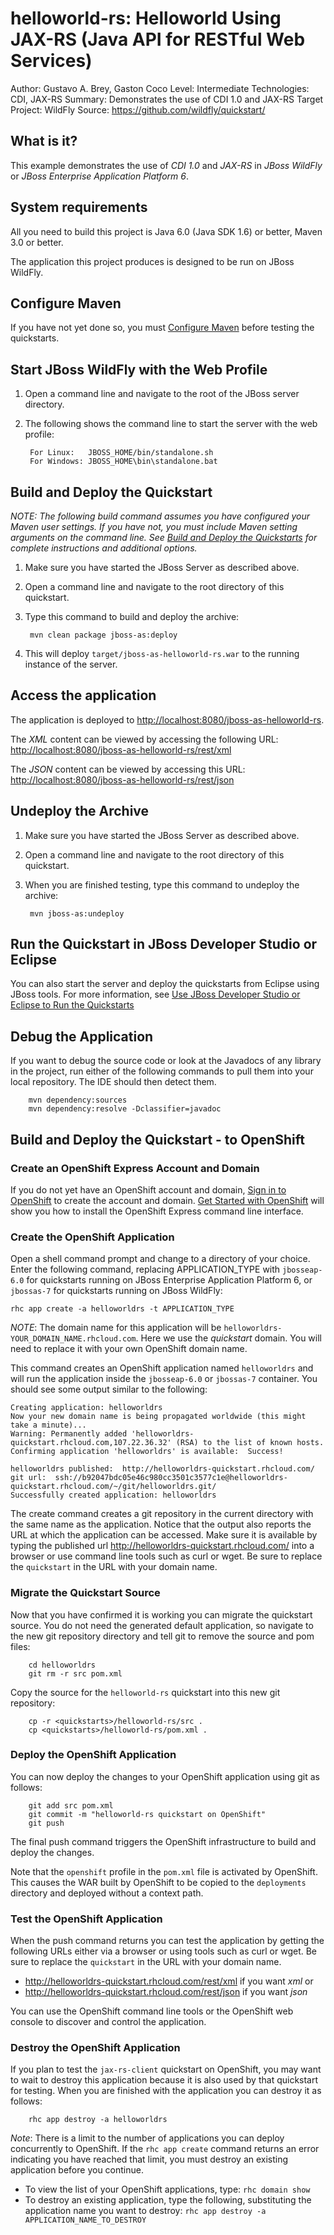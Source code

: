 helloworld-rs: Helloworld Using JAX-RS (Java API for RESTful Web Services)
==========================================================================
Author: Gustavo A. Brey, Gaston Coco
Level: Intermediate
Technologies: CDI, JAX-RS
Summary: Demonstrates the use of CDI 1.0 and JAX-RS
Target Project: WildFly
Source: <https://github.com/wildfly/quickstart/>

What is it?
-----------

This example demonstrates the use of *CDI 1.0* and *JAX-RS* in *JBoss WildFly* or *JBoss Enterprise Application Platform 6*.


System requirements
-------------------

All you need to build this project is Java 6.0 (Java SDK 1.6) or better, Maven 3.0 or better.

The application this project produces is designed to be run on JBoss WildFly.

 
Configure Maven
---------------

If you have not yet done so, you must [Configure Maven](../README.md#mavenconfiguration) before testing the quickstarts.


Start JBoss WildFly with the Web Profile
-------------------------

1. Open a command line and navigate to the root of the JBoss server directory.
2. The following shows the command line to start the server with the web profile:

        For Linux:   JBOSS_HOME/bin/standalone.sh
        For Windows: JBOSS_HOME\bin\standalone.bat

 
Build and Deploy the Quickstart
-------------------------

_NOTE: The following build command assumes you have configured your Maven user settings. If you have not, you must include Maven setting arguments on the command line. See [Build and Deploy the Quickstarts](../README.md#buildanddeploy) for complete instructions and additional options._

1. Make sure you have started the JBoss Server as described above.
2. Open a command line and navigate to the root directory of this quickstart.
3. Type this command to build and deploy the archive:

        mvn clean package jboss-as:deploy

4. This will deploy `target/jboss-as-helloworld-rs.war` to the running instance of the server.


Access the application 
---------------------

The application is deployed to <http://localhost:8080/jboss-as-helloworld-rs>.

The *XML* content can be viewed by accessing the following URL: <http://localhost:8080/jboss-as-helloworld-rs/rest/xml> 

The *JSON* content can be viewed by accessing this URL: <http://localhost:8080/jboss-as-helloworld-rs/rest/json>


Undeploy the Archive
--------------------

1. Make sure you have started the JBoss Server as described above.
2. Open a command line and navigate to the root directory of this quickstart.
3. When you are finished testing, type this command to undeploy the archive:

        mvn jboss-as:undeploy


Run the Quickstart in JBoss Developer Studio or Eclipse
-------------------------------------
You can also start the server and deploy the quickstarts from Eclipse using JBoss tools. For more information, see [Use JBoss Developer Studio or Eclipse to Run the Quickstarts](../README.md#useeclipse) 


Debug the Application
------------------------------------

If you want to debug the source code or look at the Javadocs of any library in the project, run either of the following commands to pull them into your local repository. The IDE should then detect them.

        mvn dependency:sources
        mvn dependency:resolve -Dclassifier=javadoc


<a id="openShiftInstructions"></a>
Build and Deploy the Quickstart - to OpenShift
-------------------------

### Create an OpenShift Express Account and Domain

If you do not yet have an OpenShift account and domain, [Sign in to OpenShift](https://openshift.redhat.com/app/login) to create the account and domain. [Get Started with OpenShift](https://openshift.redhat.com/app/getting_started) will show you how to install the OpenShift Express command line interface.

### Create the OpenShift Application

Open a shell command prompt and change to a directory of your choice. Enter the following command, replacing APPLICATION_TYPE with `jbosseap-6.0` for quickstarts running on JBoss Enterprise Application Platform 6, or `jbossas-7` for quickstarts running on JBoss WildFly:

    rhc app create -a helloworldrs -t APPLICATION_TYPE

_NOTE_: The domain name for this application will be `helloworldrs-YOUR_DOMAIN_NAME.rhcloud.com`. Here we use the _quickstart_ domain. You will need to replace it with your own OpenShift domain name.

This command creates an OpenShift application named `helloworldrs` and will run the application inside the `jbosseap-6.0`  or `jbossas-7` container. You should see some output similar to the following:

    Creating application: helloworldrs
    Now your new domain name is being propagated worldwide (this might take a minute)...
    Warning: Permanently added 'helloworldrs-quickstart.rhcloud.com,107.22.36.32' (RSA) to the list of known hosts.
    Confirming application 'helloworldrs' is available:  Success!
    
    helloworldrs published:  http://helloworldrs-quickstart.rhcloud.com/
    git url:  ssh://b92047bdc05e46c980cc3501c3577c1e@helloworldrs-quickstart.rhcloud.com/~/git/helloworldrs.git/
    Successfully created application: helloworldrs

The create command creates a git repository in the current directory with the same name as the application. Notice that the output also reports the URL at which the application can be accessed. Make sure it is available by typing the published url <http://helloworldrs-quickstart.rhcloud.com/> into a browser or use command line tools such as curl or wget. Be sure to replace the `quickstart` in the URL with your domain name.

### Migrate the Quickstart Source

Now that you have confirmed it is working you can migrate the quickstart source. You do not need the generated default application, so navigate to the new git repository directory and tell git to remove the source and pom files:

        cd helloworldrs
        git rm -r src pom.xml

Copy the source for the `helloworld-rs` quickstart into this new git repository:

        cp -r <quickstarts>/helloworld-rs/src .
        cp <quickstarts>/helloworld-rs/pom.xml .

### Deploy the OpenShift Application

You can now deploy the changes to your OpenShift application using git as follows:

        git add src pom.xml
        git commit -m "helloworld-rs quickstart on OpenShift"
        git push

The final push command triggers the OpenShift infrastructure to build and deploy the changes. 

Note that the `openshift` profile in the `pom.xml` file is activated by OpenShift. This causes the WAR built by OpenShift to be copied to the `deployments` directory and deployed without a context path.

### Test the OpenShift Application

When the push command returns you can test the application by getting the following URLs either via a browser or using tools such as curl or wget. Be sure to replace the `quickstart` in the URL with your domain name.

* <http://helloworldrs-quickstart.rhcloud.com/rest/xml> if you want *xml* or
* <http://helloworldrs-quickstart.rhcloud.com/rest/json> if you want *json*

You can use the OpenShift command line tools or the OpenShift web console to discover and control the application.

### Destroy the OpenShift Application

If you plan to test the `jax-rs-client` quickstart on OpenShift, you may want to wait to destroy this application because it is also used by that quickstart for testing. When you are finished with the application you can destroy it as follows:

        rhc app destroy -a helloworldrs

_Note_: There is a limit to the number of applications you can deploy concurrently to OpenShift. If the `rhc app create` command returns an error indicating you have reached that limit, you must destroy an existing application before you continue. 

* To view the list of your OpenShift applications, type: `rhc domain show`
* To destroy an existing application, type the following, substituting the application name you want to destroy: `rhc app destroy -a APPLICATION_NAME_TO_DESTROY`
